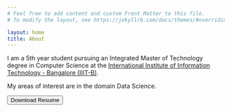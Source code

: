 ```yaml
---
# Feel free to add content and custom Front Matter to this file.
# To modify the layout, see https://jekyllrb.com/docs/themes/#overriding-theme-defaults

layout: home
title: About
---
```


I am a 5th year student pursuing an Integrated Master of Technology degree in Computer Science at the <a target="_blank" rel="noopener noreferrer" href="https://www.iiitb.ac.in/">International Institute of Information Technology - Bangalore (IIIT-B)</a>.

My areas of interest are in the domain Data Science.

<a target="_blank" rel="noopener noreferrer" href="{{ site.baseurl }}{{ site.url }}/assets/pdf/resume.pdf"><button class="button">Download Resume</button></a>
